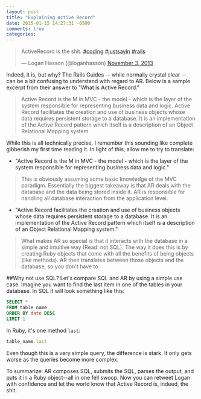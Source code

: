 ```yaml
---
layout: post
title: "Explaining Active Record"
date: 2015-01-15 14:27:31 -0500
comments: true
categories: 
---
```


<blockquote class="twitter-tweet" lang="en"><p>ActiveRecord is the shit. <a href="https://twitter.com/hashtag/coding?src=hash">#coding</a> <a href="https://twitter.com/hashtag/justsayin?src=hash">#justsayin</a> <a href="https://twitter.com/hashtag/rails?src=hash">#rails</a></p>&mdash; Logan Hasson (@loganhasson) <a href="https://twitter.com/loganhasson/status/396801652399030273">November 3, 2013</a></blockquote>
<script async src="//platform.twitter.com/widgets.js" charset="utf-8"></script>

Indeed, it is, but why? The Rails Guides -- while normally crystal clear -- can be a bit confusing to understand with regard to AR. Below is a sample excerpt from their answer to "What is Active Record."

> Active Record is the M in MVC - the model - which is the layer of the system responsible for representing business data and logic. Active Record facilitates the creation and use of business objects whose data requires persistent storage to a database. It is an implementation of the Active Record pattern which itself is a description of an Object Relational Mapping system.

While this is all technically precise, I remember this sounding like complete gibberish my first time reading it. In light of this, allow me to try to translate:

* "Active Record is the M in MVC - the model - which is the layer of the system responsible for representing business data and logic." 
> This is obviously assuming some basic knowledge of the MVC paradigm. Essentially the biggest takeaway is that AR deals with the database and the data being stored inside it. AR is responsible for handling all database interaction from the application level.

* "Active Record facilitates the creation and use of business objects whose data requires persistent storage to a database. It is an implementation of the Active Record pattern which itself is a description of an Object Relational Mapping system." 
> What makes AR so special is that it interacts with the database in a simple and intuitive way (Read: not SQL). The way it does this is by creating Ruby objects that come with all the benefits of being objects (like methods). AR then translates between those objects and the database, so you don't have to.

##Why not use SQL?
Let's compare SQL and AR by using a simple use case. Imagine you want to find the last item in one of the tables in your database. In SQL it will look something like this:

```sql
SELECT * 
FROM table_name 
ORDER BY date DESC 
LIMIT 1
```

In Ruby, it's one method `last`:

```ruby
table_name.last
```

Even though this is a very simple query, the difference is stark. It only gets worse as the queries become more complex.

To summarize: AR composes SQL, submits the SQL, parses the output, and puts it in a Ruby object--all in one fell swoop. Now you can retweet Logan with confidence and let the world know that Active Record is, indeed, the shit.
